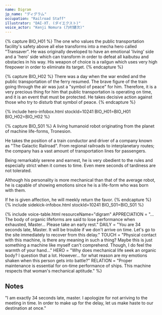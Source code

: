 ```yaml
---
name: Digram
jp_name: "ディグラム"
occupation: "Railroad Staff"
illustrator: "DAI-XT. (ダイエクスト)"
voice_actor: "Kenji Nomura (乃村健次)"
---
```


{% capture BIO_H01 %}
The one who values the public transportation facility's safety above all else transforms into a mecha hero called "Transaver". He was originally developed to have an emotional 'living' side and a 'hero' side which can transform in order to defeat all kaibutsu and obstacles in his way. His weapon of choice is a railgun which uses very high firepower in order to eliminate its target.
{% endcapture %}

{% capture BIO_H02 %}
There was a day when the war ended and the public transportation of the ferry resumed. The brave figure of the train going through the air was just a "symbol of peace" for him. Therefore, it is a very precious thing for him that public transportation is operating on time, and it is an event that must be protected. He takes decisive action against those who try to disturb that symbol of peace.
{% endcapture %}

{% include hero-infobox.html stockId=10241 BIO_H01=BIO_H01 BIO_H02=BIO_H02 %}

{% capture BIO_S01 %}
A living humanoid robot originating from the planet of machine life-forms, Tronesion.

He takes the position of a train conductor and driver of a company known as "The Galactic Railroad". From regional railroads to interplanetary routes; the company has a vast amount of transportation lines for passengers.

Being remarkably serene and earnest, he is very obedient to the rules and especially strict when it comes to time. Even mere seconds of tardiness are not tolerated.

Although his personality is more mechanical than that of the average robot, he is capable of showing emotions since he is a life-form who was born with them.

If he is given affection, he will meekly return the favor.
{% endcapture %}
{% include sidekick-infobox.html stockId=10241 BIO_S01=BIO_S01 %}

{% include voice-table.html resourceName="digram"
APPRECIATION = "…The body of organic lifeforms are said to lose performance when exhausted, Master… Please take an early rest."
DAILY = "You are 34 seconds late, Master.  It will be trouble if we don't arrive on time.  Let's go to the site immediately to recover from this delay."
TOUCH = "Physical contact with this machine, is there any meaning in such a thing? Maybe this is just something a machine like myself can't comprehend. Though, I do feel the warmth of your hand..."
HERO = "Why does mechanical life seek an organic body? I question that a lot. However... for what reason are my emotions shaken when this person gets into battle?"
RELATION = "Proper maintenance is essential for on-time performance of ships.  This machine respects that woman's mechanical aptitude."
%}

## Notes

"I am exactly 34 seconds late, master. I apologize for not arriving to the meeting in time. In order to make up for the delay, let us make haste to our destination at once."
